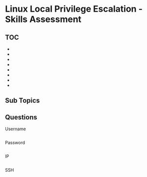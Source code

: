 # Linux Local Privilege Escalation - Skills Assessment

## TOC
- []()
- []()
- []()
- []()
- []()
- []()
- []()
- []()

## Sub Topics

## Questions

Username
```python
```

Password
```python
```

IP
```python
```

SSH
```python
```

